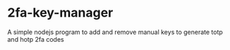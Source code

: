 # 2fa-key-manager
A simple nodejs program to add and remove manual keys to generate totp and hotp 2fa codes
